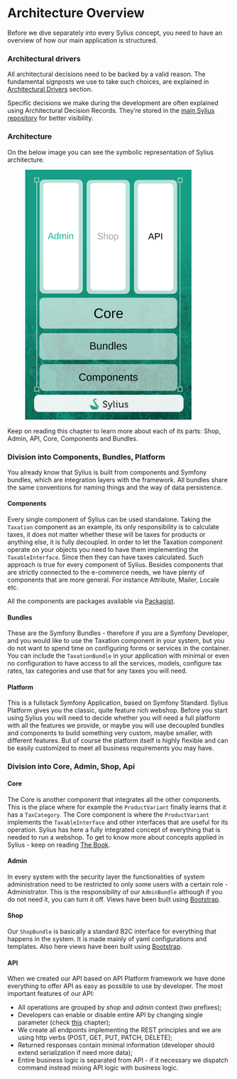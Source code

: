 # Architecture Overview

Before we dive separately into every Sylius concept, you need to have an overview of how our main application is structured.

### Architectural drivers

All architectural decisions need to be backed by a valid reason. The fundamental signposts we use to take such choices, are explained in [Architectural Drivers](architectural-drivers.md) section.

Specific decisions we make during the development are often explained using Architectural Decision Records. They’re stored in the [main Sylius repository](https://github.com/Sylius/Sylius/tree/1.11/adr) for better visibility.

### Architecture

On the below image you can see the symbolic representation of Sylius architecture.

<figure><img src="../../.gitbook/assets/architecture_overview.png" alt="" width="375"><figcaption></figcaption></figure>

Keep on reading this chapter to learn more about each of its parts: Shop, Admin, API, Core, Components and Bundles.

### Division into Components, Bundles, Platform

You already know that Sylius is built from components and Symfony bundles, which are integration layers with the framework. All bundles share the same conventions for naming things and the way of data persistence.

#### Components

Every single component of Sylius can be used standalone. Taking the `Taxation` component as an example, its only responsibility is to calculate taxes, it does not matter whether these will be taxes for products or anything else, it is fully decoupled. In order to let the Taxation component operate on your objects you need to have them implementing the `TaxableInterface`. Since then they can have taxes calculated. Such approach is true for every component of Sylius. Besides components that are strictly connected to the e-commerce needs, we have plenty of components that are more general. For instance Attribute, Mailer, Locale etc.

All the components are packages available via [Packagist](https://packagist.org/).

#### Bundles

These are the Symfony Bundles - therefore if you are a Symfony Developer, and you would like to use the Taxation component in your system, but you do not want to spend time on configuring forms or services in the container. You can include the `TaxationBundle` in your application with minimal or even no configuration to have access to all the services, models, configure tax rates, tax categories and use that for any taxes you will need.

#### Platform

This is a fullstack Symfony Application, based on Symfony Standard. Sylius Platform gives you the classic, quite feature rich webshop. Before you start using Sylius you will need to decide whether you will need a full platform with all the features we provide, or maybe you will use decoupled bundles and components to build something very custom, maybe smaller, with different features. But of course the platform itself is highly flexible and can be easily customized to meet all business requirements you may have.

### Division into Core, Admin, Shop, Api

#### Core

The Core is another component that integrates all the other components. This is the place where for example the `ProductVariant` finally learns that it has a `TaxCategory`. The Core component is where the `ProductVariant` implements the `TaxableInterface` and other interfaces that are useful for its operation. Sylius has here a fully integrated concept of everything that is needed to run a webshop. To get to know more about concepts applied in Sylius - keep on reading [The Book](../index.md).

#### Admin

In every system with the security layer the functionalities of system administration need to be restricted to only some users with a certain role - Administrator. This is the responsibility of our `AdminBundle` although if you do not need it, you can turn it off. Views have been built using [Bootstrap](https://getbootstrap.com/).

#### Shop

Our `ShopBundle` is basically a standard B2C interface for everything that happens in the system. It is made mainly of yaml configurations and templates. Also here views have been built using [Bootstrap](https://getbootstrap.com/).

#### API

When we created our API based on API Platform framework we have done everything to offer API as easy as possible to use by developer. The most important features of our API:

* All operations are grouped by _shop_ and _admin_ context (two prefixes);
* Developers can enable or disable entire API by changing single parameter (check [this](../api/) chapter);
* We create all endpoints implementing the REST principles and we are using http verbs (POST, GET, PUT, PATCH, DELETE);
* Returned responses contain minimal information (developer should extend serialization if need more data);
* Entire business logic is separated from API - if it necessary we dispatch command instead mixing API logic with business logic.
